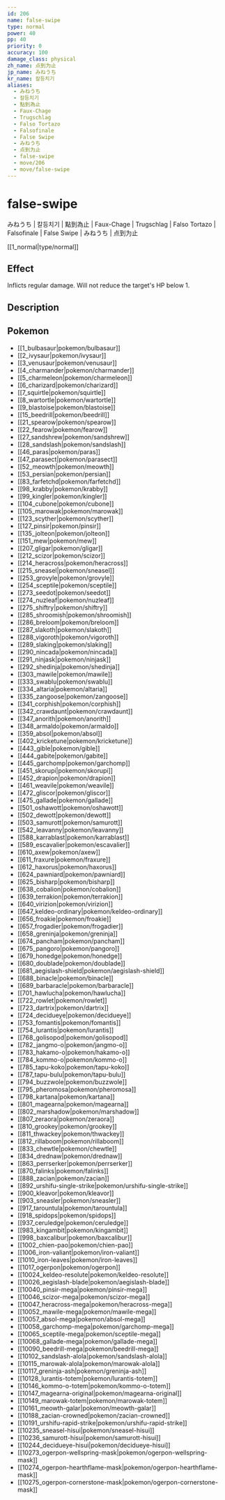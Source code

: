 ```yaml
---
id: 206
name: false-swipe
type: normal
power: 40
pp: 40
priority: 0
accuracy: 100
damage_class: physical
zh_name: 点到为止
jp_name: みねうち
kr_name: 칼등치기
aliases:
  - みねうち
  - 칼등치기
  - 點到為止
  - Faux-Chage
  - Trugschlag
  - Falso Tortazo
  - Falsofinale
  - False Swipe
  - みねうち
  - 点到为止
  - false-swipe
  - move/206
  - move/false-swipe
---
```

# false-swipe
    
みねうち | 칼등치기 | 點到為止 | Faux-Chage | Trugschlag | Falso Tortazo | Falsofinale | False Swipe | みねうち | 点到为止

[[1_normal|type/normal]]

## Effect

Inflicts regular damage.  Will not reduce the target's HP below 1.

## Description



## Pokemon

- [[1_bulbasaur|pokemon/bulbasaur]]
- [[2_ivysaur|pokemon/ivysaur]]
- [[3_venusaur|pokemon/venusaur]]
- [[4_charmander|pokemon/charmander]]
- [[5_charmeleon|pokemon/charmeleon]]
- [[6_charizard|pokemon/charizard]]
- [[7_squirtle|pokemon/squirtle]]
- [[8_wartortle|pokemon/wartortle]]
- [[9_blastoise|pokemon/blastoise]]
- [[15_beedrill|pokemon/beedrill]]
- [[21_spearow|pokemon/spearow]]
- [[22_fearow|pokemon/fearow]]
- [[27_sandshrew|pokemon/sandshrew]]
- [[28_sandslash|pokemon/sandslash]]
- [[46_paras|pokemon/paras]]
- [[47_parasect|pokemon/parasect]]
- [[52_meowth|pokemon/meowth]]
- [[53_persian|pokemon/persian]]
- [[83_farfetchd|pokemon/farfetchd]]
- [[98_krabby|pokemon/krabby]]
- [[99_kingler|pokemon/kingler]]
- [[104_cubone|pokemon/cubone]]
- [[105_marowak|pokemon/marowak]]
- [[123_scyther|pokemon/scyther]]
- [[127_pinsir|pokemon/pinsir]]
- [[135_jolteon|pokemon/jolteon]]
- [[151_mew|pokemon/mew]]
- [[207_gligar|pokemon/gligar]]
- [[212_scizor|pokemon/scizor]]
- [[214_heracross|pokemon/heracross]]
- [[215_sneasel|pokemon/sneasel]]
- [[253_grovyle|pokemon/grovyle]]
- [[254_sceptile|pokemon/sceptile]]
- [[273_seedot|pokemon/seedot]]
- [[274_nuzleaf|pokemon/nuzleaf]]
- [[275_shiftry|pokemon/shiftry]]
- [[285_shroomish|pokemon/shroomish]]
- [[286_breloom|pokemon/breloom]]
- [[287_slakoth|pokemon/slakoth]]
- [[288_vigoroth|pokemon/vigoroth]]
- [[289_slaking|pokemon/slaking]]
- [[290_nincada|pokemon/nincada]]
- [[291_ninjask|pokemon/ninjask]]
- [[292_shedinja|pokemon/shedinja]]
- [[303_mawile|pokemon/mawile]]
- [[333_swablu|pokemon/swablu]]
- [[334_altaria|pokemon/altaria]]
- [[335_zangoose|pokemon/zangoose]]
- [[341_corphish|pokemon/corphish]]
- [[342_crawdaunt|pokemon/crawdaunt]]
- [[347_anorith|pokemon/anorith]]
- [[348_armaldo|pokemon/armaldo]]
- [[359_absol|pokemon/absol]]
- [[402_kricketune|pokemon/kricketune]]
- [[443_gible|pokemon/gible]]
- [[444_gabite|pokemon/gabite]]
- [[445_garchomp|pokemon/garchomp]]
- [[451_skorupi|pokemon/skorupi]]
- [[452_drapion|pokemon/drapion]]
- [[461_weavile|pokemon/weavile]]
- [[472_gliscor|pokemon/gliscor]]
- [[475_gallade|pokemon/gallade]]
- [[501_oshawott|pokemon/oshawott]]
- [[502_dewott|pokemon/dewott]]
- [[503_samurott|pokemon/samurott]]
- [[542_leavanny|pokemon/leavanny]]
- [[588_karrablast|pokemon/karrablast]]
- [[589_escavalier|pokemon/escavalier]]
- [[610_axew|pokemon/axew]]
- [[611_fraxure|pokemon/fraxure]]
- [[612_haxorus|pokemon/haxorus]]
- [[624_pawniard|pokemon/pawniard]]
- [[625_bisharp|pokemon/bisharp]]
- [[638_cobalion|pokemon/cobalion]]
- [[639_terrakion|pokemon/terrakion]]
- [[640_virizion|pokemon/virizion]]
- [[647_keldeo-ordinary|pokemon/keldeo-ordinary]]
- [[656_froakie|pokemon/froakie]]
- [[657_frogadier|pokemon/frogadier]]
- [[658_greninja|pokemon/greninja]]
- [[674_pancham|pokemon/pancham]]
- [[675_pangoro|pokemon/pangoro]]
- [[679_honedge|pokemon/honedge]]
- [[680_doublade|pokemon/doublade]]
- [[681_aegislash-shield|pokemon/aegislash-shield]]
- [[688_binacle|pokemon/binacle]]
- [[689_barbaracle|pokemon/barbaracle]]
- [[701_hawlucha|pokemon/hawlucha]]
- [[722_rowlet|pokemon/rowlet]]
- [[723_dartrix|pokemon/dartrix]]
- [[724_decidueye|pokemon/decidueye]]
- [[753_fomantis|pokemon/fomantis]]
- [[754_lurantis|pokemon/lurantis]]
- [[768_golisopod|pokemon/golisopod]]
- [[782_jangmo-o|pokemon/jangmo-o]]
- [[783_hakamo-o|pokemon/hakamo-o]]
- [[784_kommo-o|pokemon/kommo-o]]
- [[785_tapu-koko|pokemon/tapu-koko]]
- [[787_tapu-bulu|pokemon/tapu-bulu]]
- [[794_buzzwole|pokemon/buzzwole]]
- [[795_pheromosa|pokemon/pheromosa]]
- [[798_kartana|pokemon/kartana]]
- [[801_magearna|pokemon/magearna]]
- [[802_marshadow|pokemon/marshadow]]
- [[807_zeraora|pokemon/zeraora]]
- [[810_grookey|pokemon/grookey]]
- [[811_thwackey|pokemon/thwackey]]
- [[812_rillaboom|pokemon/rillaboom]]
- [[833_chewtle|pokemon/chewtle]]
- [[834_drednaw|pokemon/drednaw]]
- [[863_perrserker|pokemon/perrserker]]
- [[870_falinks|pokemon/falinks]]
- [[888_zacian|pokemon/zacian]]
- [[892_urshifu-single-strike|pokemon/urshifu-single-strike]]
- [[900_kleavor|pokemon/kleavor]]
- [[903_sneasler|pokemon/sneasler]]
- [[917_tarountula|pokemon/tarountula]]
- [[918_spidops|pokemon/spidops]]
- [[937_ceruledge|pokemon/ceruledge]]
- [[983_kingambit|pokemon/kingambit]]
- [[998_baxcalibur|pokemon/baxcalibur]]
- [[1002_chien-pao|pokemon/chien-pao]]
- [[1006_iron-valiant|pokemon/iron-valiant]]
- [[1010_iron-leaves|pokemon/iron-leaves]]
- [[1017_ogerpon|pokemon/ogerpon]]
- [[10024_keldeo-resolute|pokemon/keldeo-resolute]]
- [[10026_aegislash-blade|pokemon/aegislash-blade]]
- [[10040_pinsir-mega|pokemon/pinsir-mega]]
- [[10046_scizor-mega|pokemon/scizor-mega]]
- [[10047_heracross-mega|pokemon/heracross-mega]]
- [[10052_mawile-mega|pokemon/mawile-mega]]
- [[10057_absol-mega|pokemon/absol-mega]]
- [[10058_garchomp-mega|pokemon/garchomp-mega]]
- [[10065_sceptile-mega|pokemon/sceptile-mega]]
- [[10068_gallade-mega|pokemon/gallade-mega]]
- [[10090_beedrill-mega|pokemon/beedrill-mega]]
- [[10102_sandslash-alola|pokemon/sandslash-alola]]
- [[10115_marowak-alola|pokemon/marowak-alola]]
- [[10117_greninja-ash|pokemon/greninja-ash]]
- [[10128_lurantis-totem|pokemon/lurantis-totem]]
- [[10146_kommo-o-totem|pokemon/kommo-o-totem]]
- [[10147_magearna-original|pokemon/magearna-original]]
- [[10149_marowak-totem|pokemon/marowak-totem]]
- [[10161_meowth-galar|pokemon/meowth-galar]]
- [[10188_zacian-crowned|pokemon/zacian-crowned]]
- [[10191_urshifu-rapid-strike|pokemon/urshifu-rapid-strike]]
- [[10235_sneasel-hisui|pokemon/sneasel-hisui]]
- [[10236_samurott-hisui|pokemon/samurott-hisui]]
- [[10244_decidueye-hisui|pokemon/decidueye-hisui]]
- [[10273_ogerpon-wellspring-mask|pokemon/ogerpon-wellspring-mask]]
- [[10274_ogerpon-hearthflame-mask|pokemon/ogerpon-hearthflame-mask]]
- [[10275_ogerpon-cornerstone-mask|pokemon/ogerpon-cornerstone-mask]]


